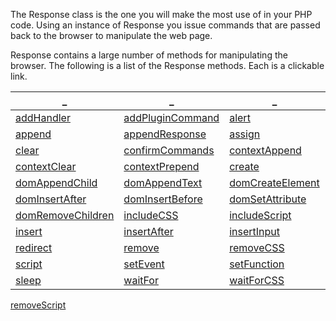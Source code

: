 

The Response class is the one you will make the most use of in your PHP code. Using an instance of Response you issue commands that are passed back to the browser to manipulate the web page.

Response contains a large number of methods for manipulating the browser. The following is a list of the Response methods. Each is a clickable link.

 _                   |_             |_               |_ 
-------------------------|------------------|--------------------|---------
[addHandler](/addHandler)|[addPluginCommand](/addPluginCommand)|[alert](/alert)| 
[append](/append)|[appendResponse](/appendResponse)|[assign](/assign)|[call](/call)|
[clear](/clear)|[confirmCommands](/confirmCommands)|[contextAppend](/contextAppend)|[contextAssign](/contextAssign)|
[contextClear](/contextClear)|[contextPrepend](/contextPrepend)|[create](/create)|[createInput](/createInput)|
[domAppendChild](/domAppendChild)|[domAppendText](/domAppendText)|[domCreateElement](/domCreateElement)|[domEndResponse](/domEndResponse)|
[domInsertAfter](/domInsertAfter)|[domInsertBefore](/domInsertBefore)|[domSetAttribute](/domSetAttribute)|[domStartResponse](/domStartResponse)|
[domRemoveChildren](/domRemoveChildren)|[includeCSS](/includeCSS)|[includeScript](/includeScript)|[includeScriptOnce](/includeScriptOnce)|  
[insert](/insert)|[insertAfter](/insertAfter)|[insertInput](/insertAfter)|[insertInputAfter](/insertInputAfter)|[prepend](/prepend)|  
[redirect](/redirect)|[remove](/remove)|[removeCSS](/removeCSS)|[replace](/replace)|
[script](/script)|[setEvent](/setEvent)|[setFunction](/setFunction)|[setReturnValue](/setReturnValue)  
[sleep](/sleep)|[waitFor](/waitFor)|[waitForCSS](/waitForCSS)|[removeHandler](/removeHandler)|
[removeScript](/removeScript)  
  
  
  
  
  
  
  
  
  
  
  
  
  
   
  
  
  

    
  
  
